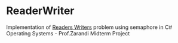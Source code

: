 # ReaderWriter
Implementation of [Readers Writers](https://en.wikipedia.org/wiki/Readers%E2%80%93writers_problem) problem using semaphore in C#
Operating Systems - Prof.Zarandi
Midterm Project
